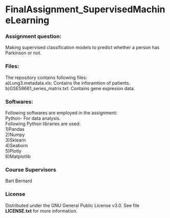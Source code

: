 # FinalAssignment_SupervisedMachineLearning
### Assignment question:
Making supervised classification models to predict whether a person has Parkinson or not.
### Files:<br> 
The repository contains following files:<br>
a)Lung3.metadata.xls: Contains the inforamtion of patients.<br>
b)GSE58661_series_matrix.txt: Contains gene expresion data.<br>


### Softwares:
Following softwares are employed in the assignment:<br>
Python- For data analysis.<br>
Following Python libraries are used:<br>
1)Pandas<br>
2)Numpy<br>
3)Sklearn<br>
4)Seaborn<br>
5)Plotly<br>
6)Matplotlib<br>


### Course Supervisors
Bart Bernard

### License
Distributed under the GNU General Public License v3.0. See file <b>LICENSE.txt</b> for more information.
